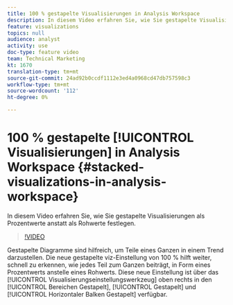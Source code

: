 ```yaml
---
title: 100 % gestapelte Visualisierungen in Analysis Workspace
description: In diesem Video erfahren Sie, wie Sie gestapelte Visualisierungen als Prozentwerte anstatt als Rohwerte festlegen.
feature: visualizations
topics: null
audience: analyst
activity: use
doc-type: feature video
team: Technical Marketing
kt: 1670
translation-type: tm+mt
source-git-commit: 24ad92b0ccdf1112e3ed4a0968cd47db757598c3
workflow-type: tm+mt
source-wordcount: '112'
ht-degree: 0%

---
```



# 100 % gestapelte [!UICONTROL Visualisierungen] in Analysis Workspace {#stacked-visualizations-in-analysis-workspace}

In diesem Video erfahren Sie, wie Sie gestapelte Visualisierungen als Prozentwerte anstatt als Rohwerte festlegen.

>[!VIDEO](https://video.tv.adobe.com/v/23131/?quality=12)

Gestapelte Diagramme sind hilfreich, um Teile eines Ganzen in einem Trend darzustellen. Die neue gestapelte viz-Einstellung von 100 % hilft weiter, schnell zu erkennen, wie jedes Teil zum Ganzen beiträgt, in Form eines Prozentwerts anstelle eines Rohwerts. Diese neue Einstellung ist über das [!UICONTROL Visualisierungseinstellungswerkzeug] oben rechts in den [!UICONTROL Bereichen Gestapelt], [!UICONTROL Gestapelt] und [!UICONTROL Horizontaler Balken Gestapelt] verfügbar.
